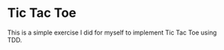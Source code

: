 Tic Tac Toe
===========

This is a simple exercise I did for myself to implement Tic Tac Toe using TDD.
